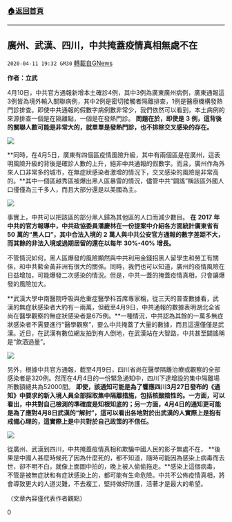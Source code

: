 ###  [:house:返回首頁](https://github.com/ourhimalayas/txt)
---

## 廣州、武漢、四川，中共掩蓋疫情真相無處不在
`2020-04-11 19:32 GM30` [轉載自GNews](https://gnews.org/zh-hant/169617/)

**作者：立武**

4月10日，中共官方通報新增本土確診4例，其中3例為廣東廣州病例，廣東通報這3例皆為境外輸入關聯病例，其中2例是密切接觸者隔離排查，1例是醫療機構發熱門診排查。即使中共通報的假數字病例數非常少，我們依然可以看到，本土病例的來源排查一個是在隔離點，一個是在發熱門診。 **問題在於，即使是** **3** **例，這背後的關聯人數可能是非常大的，就單單是發熱門診，也不排除交叉感染的存在。**

![](https://s3.amazonaws.com/gnews-media-offload/wp-content/uploads/2020/04/11192556/1-57.png)

**同時，在4月5日，廣東有四個區疫情風險升級，其中有兩個區是在廣州，這表明風險升級的背後是確診人數的上升，絕非中共通報的假數字。而且，廣州作為外來人口非常多的城市，在無症狀感染者激增的情況下，交叉感染的風險是非常高的。**其中一個區越秀區被爆出黑人區暴雷的情況，儘管中共“闢謠”稱該區外國人口僅僅為三千多人，而且大部分還是以美國為主。

![](https://s3.amazonaws.com/gnews-media-offload/wp-content/uploads/2020/04/11192624/2-70.jpg)

事實上，中共可以把該區的部分黑人歸為其他區的人口而減少數目。 **在** **2017** **年中共的官方報導中，中共政協委員潘慶林在一份提案中介紹各方面統計廣東省有** **50** **萬的“黑人口”，其中合法入境的** **2** **萬人與中共公安官方通報的數字差距不大，而其餘的非法入境或過期居留的還在以每年** **30%-40%** **增長。**

不管情況如何，黑人區爆發的風險顯然與中共利用金錢招黑人留學生和勞工有關係，和中共藍金黃非洲有很大的關係。同時，我們也可以知道，廣州的疫情風險在日益增加，可能爆發二次感染的情況。但是，中共一蓋的掩蓋疫情真相，只會讓爆發的風險加大。

**武漢大學中南醫院呼吸與危重症醫學科首席專家稱，從三天的普查數據看，武漢的無症狀感染者大約有一兩萬，但截至4月9日，中共通報的數據表明湖北全省尚在醫學觀察的無症狀感染者是675例。**一種情況，中共認為其餘的一萬多無症狀感染者不需要進行“醫學觀察”，要么中共掩蓋了大量的數據，而且這還僅僅是武漢。近日，在武漢有數位網友拍到有人倒地，在武漢站在大智路，中共甚至闢謠稱是“飲酒過量”。

![](https://s3.amazonaws.com/gnews-media-offload/wp-content/uploads/2020/04/11192732/3-26.png)

另外，根據中共官方通報，截至4月9日，四川省尚在醫學隔離治療或觀察的全部感染者是320例。然而在4月4日的一份緊急通知中，四川下達增設的集中隔離場所數額總共為52000間。 **即使，該通知可能是為了響應四川3月27日發布的《通知》中要求的新入境人員全部採取集中隔離措施，包括核酸陰性的。一方面，可以看出，中共對自己檢測的準確度是知根知底的；另一方面，4月4日的通知更可能是為了應對4月8日武漢的“解封”，這可以看出各地對於出武漢的人實際上是抱有戒備心理的，這實際上是中共對於自己政策的不信任。**

![](https://s3.amazonaws.com/gnews-media-offload/wp-content/uploads/2020/04/11192808/4-44.jpg)

從廣州、武漢到四川，中共掩蓋疫情真相和欺騙中國人民的影子無處不在， **後果是中國人甚麼時候死了因為什麼死的，都不知道，隨時可能因為感染上病毒而去世，卻不明不白，就像上面圖中拍的，晚上被人偷偷拖走。**感染上這個病毒，不管是被無症狀和有症狀感染上的，都可能有生命危險。中共不公佈疫情真相，將會導致更大的人道災難，不去複工，堅持做好防護，活著才是最大的希望。

（文章內容僅代表作者觀點）

0
